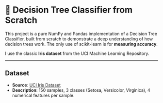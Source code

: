 # 🌳 Decision Tree Classifier from Scratch

This project is a pure NumPy and Pandas implementation of a Decision Tree Classifier, built from scratch to demonstrate a deep understanding of how decision trees work. The only use of scikit-learn is for **measuring accuracy**.

I use the classic **Iris dataset** from the UCI Machine Learning Repository.

---

## Dataset

- **Source**: [UCI Iris Dataset](https://archive.ics.uci.edu/ml/datasets/iris)
- **Description**: 150 samples, 3 classes (Setosa, Versicolor, Virginica), 4 numerical features per sample.

